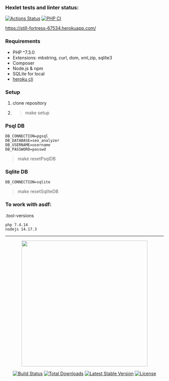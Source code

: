 ### Hexlet tests and linter status:
[![Actions Status](https://github.com/nekedio/php-project-lvl3/workflows/hexlet-check/badge.svg)](https://github.com/nekedio/php-project-lvl3/actions)
[![PHP CI](https://github.com/nekedio/php-project-lvl3/actions/workflows/workflow.yml/badge.svg)](https://github.com/nekedio/php-project-lvl3/actions/workflows/workflow.yml)


https://still-fortress-67534.herokuapp.com/

### Requirements

  * PHP ^7.3.0
  * Extensions: mbstring, curl, dom, xml,zip, sqlite3
  * Composer
  * Node.js & npm
  * SQLite for local
  * [heroku cli](https://devcenter.heroku.com/articles/heroku-cli#download-and-install)


### Setup

1. clone repository
2. > make setup


### Psql DB

```
DB_CONNECTION=pgsql
DB_DATABASE=seo_analyzer
DB_USERNAME=username
DB_PASSWORD=passwd
```
> make resetPsqlDB

### Sqlite DB

```
DB_CONNECTION=sqlite
```
> make resetSqliteDB

### To work with asdf:
.tool-versions
```
php 7.4.14
nodejs 14.17.3
```
--------------------------

<p align="center"><a href="https://laravel.com" target="_blank"><img src="https://raw.githubusercontent.com/laravel/art/master/logo-lockup/5%20SVG/2%20CMYK/1%20Full%20Color/laravel-logolockup-cmyk-red.svg" width="400"></a></p>

<p align="center">
<a href="https://travis-ci.org/laravel/framework"><img src="https://travis-ci.org/laravel/framework.svg" alt="Build Status"></a>
<a href="https://packagist.org/packages/laravel/framework"><img src="https://img.shields.io/packagist/dt/laravel/framework" alt="Total Downloads"></a>
<a href="https://packagist.org/packages/laravel/framework"><img src="https://img.shields.io/packagist/v/laravel/framework" alt="Latest Stable Version"></a>
<a href="https://packagist.org/packages/laravel/framework"><img src="https://img.shields.io/packagist/l/laravel/framework" alt="License"></a>
</p>

